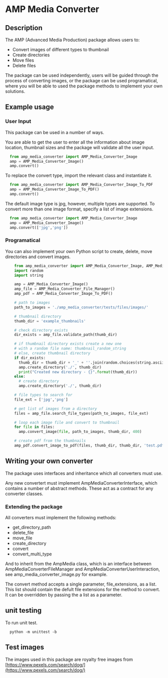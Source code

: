 # AMP Media Converter

## Description
The AMP (Advanced Media Production) package allows users to:
* Convert images of different types to thumbnail
* Create directories
* Move files
* Delete files

The package can be used independently, users will be guided through the
process of converting images, or the package can be used programatical,
where you will be able to used the package methods to implement your 
own solutions.

## Example usage

### User Input

This package can be used in a number of ways.

You are able to get the user to enter all the information about image location,
thumbnail sizes and the package will validate all the user input.

  ```python
    from amp_media_converter import AMP_Media_Converter_Image
    amp = AMP_Media_Converter_Image()
    amp.convert()
  ```

To replace the convert type, import the relevant class and instantiate it.

  ```python
    from amp_media_converter import AMP_Media_Converter_Image_To_PDF
    amp = AMP_Media_Converter_Image_To_PDF()
    amp.convert()
  ```

The default image type is jpg, however, multiple types are supported.
To convert more than one image format, specify a list of image extensions.

  ```python
    from amp_media_converter import AMP_Media_Converter_Image
    amp = AMP_Media_Converter_Image()
    amp.convert(['jpg','png'])
  ```

### Programatical 

You can also implement your own Python script to create, delete, move directories
and convert images.

  ```python
      from amp_media_converter import AMP_Media_Converter_Image, AMP_Media_Converter_File_Manager, AMP_Media_Converter_Image_To_PDF
      import random
      import string

      amp = AMP_Media_Converter_Image()
      amp_file = AMP_Media_Converter_File_Manager()
      amp_pdf = AMP_Media_Converter_Image_To_PDF()

      # path to images
      path_to_images = './amp_media_converter/tests/files/images/'

      # thumbnail directory
      thumb_dir = 'example_thumbnails'

      # check directory exists
      dir_exists = amp_file.validate_path(thumb_dir)

      # if thumbnail directory exists create a new one
      # with a random file name: thumbnail_random_string
      # else, create thumbnail directory
      if dir_exists:
        thumb_dir = thumb_dir + '_' + ''.join(random.choices(string.ascii_uppercase + string.digits, k=10))
        amp.create_directory('./', thumb_dir)
        print("Created new directory - {}".format(thumb_dir))
      else:
        # create directory
        amp.create_directory('./', thumb_dir)

      # file types to search for
      file_ext = ['jpg','png']

      # get list of images from a directory
      files = amp_file.search_file_types(path_to_images, file_ext)

      # loop each image file and convert to thumbnail
      for file in files:
        amp.convert_image(file, path_to_images, thumb_dir, 400)

      # create pdf from the thumbnails
      amp_pdf.convert_image_to_pdf(files, thumb_dir, thumb_dir, 'test.pdf')
```


## Writing your own converter

The package uses interfaces and inheritance which all converters must use. 

Any new convertert must implement AmpMediaConverterInterface, which contains a number of abstract methods. These act as a contract for any converter classes.

### Extending the package

All converters must implement the following methods:

* get_directory_path
* delete_file
* move_file
* create_directory
* convert
* convert_multi_type

And to inherit from the AmpMedia class, which is an interface between AmpMediaConverterFileManager and AmpMediaConverterUserInteraction, see amp_media_converter_image.py for example.

The convert method accepts a single parameter, file_extensions, as a list. This list should contain the defult file extensions for the method to convert. It can be overridden by passing the a list as a parameter.

## unit testing

To run unit test.
  ```
    python -m unittest -b
  ```

## Test images
The images used in this package are royalty free images from [https://www.pexels.com/search/dog/](https://www.pexels.com/search/dog/)